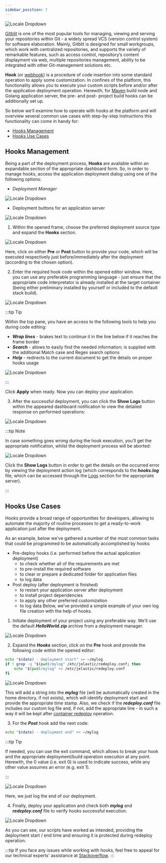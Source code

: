 ```yaml
---
sidebar_position: 7
---
```


<div style={{
    display: 'grid',
    gridTemplateColumns: '0.15fr 1fr',
    gap: '10px'
}}>
<div>

![Locale Dropdown](./img/DeploymentHooks/01-deployment-hooks-logo.png)

</div>

<div>

[Gitblit](https://cloudmydc.com/) is one of the most popular tools for managing, viewing and serving your repositories within Git - a widely spread VCS (version control system) for software elaboration. Mainly, Gitblit is designed for small workgroups, which work with centralized repositories, and supports the variety of remarkable features, such as access control, repository’s content displayment via web, multiple repositories management, ability to be integrated with other Git-management solutions etc.

</div>

</div>

**Hook** (or [webhook](https://cloudmydc.com/)) is a procedure of code insertion into some standard operation to apply some customization. In confines of the platform, this functionality allows you to execute your custom scripts before and/or after the application deployment operation. Herewith, for [Maven](https://cloudmydc.com/) build node and Golang application server, the pre- and post- project build hooks can be additionally set up.

So below we’ll examine how to operate with hooks at the platform and will overview several common use cases with step-by-step instructions this functionality can come in handy for:

- [Hooks Management](https://cloudmydc.com/)
- [Hooks Use Cases](https://cloudmydc.com/)

## Hooks Management

Being a part of the deployment process, **Hooks** are available within an expandable section of the appropriate dashboard form. So, in order to manage hooks, access the application deployment dialog using one of the following options:

- _Deployment Manager_

<div style={{
    display:'flex',
    justifyContent: 'center',
    margin: '0 0 1rem 0'
}}>

![Locale Dropdown](./img/DeploymentHooks/02-deployment-manager.png)

</div>

- Deployment buttons for an application server

<div style={{
    display:'flex',
    justifyContent: 'center',
    margin: '0 0 1rem 0'
}}>

![Locale Dropdown](./img/DeploymentHooks/03-deployment-buttons.png)

</div>

1. Within the opened frame, choose the preferred deployment source type and expand the **Hooks** section.

<div style={{
    display:'flex',
    justifyContent: 'center',
    margin: '0 0 1rem 0'
}}>

![Locale Dropdown](./img/DeploymentHooks/04-deployment-hooks.png)

</div>

Here, click on either **Pre** or **Post** button to provide your code, which will be executed respectively just before/immediately after the deployment (according to the chosen option).

2. Enter the required hook code within the opened editor window. Here, you can use any preferable programming language - just ensure that the appropriate code interpretator is already installed at the target container (being either preliminary installed by yourself or included to the default stack build).

<div style={{
    display:'flex',
    justifyContent: 'center',
    margin: '0 0 1rem 0'
}}>

![Locale Dropdown](./img/DeploymentHooks/05-hook-example.png)

</div>

:::tip Tip

Within the top pane, you have an access to the following tools to help you during code editing:

- **_Wrap lines_** - brakes text to continue it in the line below if it reaches the frame border
- **_Search_** - allows to easily find the needed information; is supplied with the additional Match case and Regex search options
- **_Help_** - redirects to the current document to get the details on proper hooks usage

<div style={{
    display:'flex',
    justifyContent: 'center',
    margin: '0 0 1rem 0'
}}>

![Locale Dropdown](./img/DeploymentHooks/06-hooks-editor.png)

</div>

:::

Click **Apply** when ready. Now you can deploy your application.

3. After the successful deployment, you can click the **Show Logs** button within the appeared dashboard notification to view the detailed response on performed operations:

<div style={{
    display:'flex',
    justifyContent: 'center',
    margin: '0 0 1rem 0'
}}>

![Locale Dropdown](./img/DeploymentHooks/07-deploy-success.png)

</div>

:::tip Note

In case something goes wrong during the hook execution, you’ll get the appropriate notification, whilst the deployment process will be aborted:

<div style={{
    display:'flex',
    justifyContent: 'center',
    margin: '0 0 1rem 0'
}}>

![Locale Dropdown](./img/DeploymentHooks/08-deployment-failure.png)

</div>

Click the **Show Logs** button in order to get the details on the occurred error by viewing the deployment action log (which corresponds to the **_hooks.log_** file, which can be accessed through the [Logs](https://cloudmydc.com/) section for the appropriate server).

:::

## Hooks Use Cases

Hooks provide a broad range of opportunities for developers, allowing to automate the majority of routine processes to get a ready-to-work application just after the deployment.

As an example, below we’ve gathered a number of the most common tasks that could be programmed to be automatically accomplished by hooks:

- Pre-deploy hooks (i.e. performed before the actual application deployment)
  - to check whether all of the requirements are met
  - to pre-install the required software
  - to clear or prepare a dedicated folder for application files
  - to log data
- Post deploy (after deployment is finished)
  - to restart your application server after deployment
  - to install project dependencies
  - to apply any other preferred customization
  - to log data
    Below, we’ve provided a simple example of your own log file creation with the help of hooks.

1. Initiate deployment of your project using any preferable way. We’ll use the default **_HelloWorld.zip_** archive from a deployment manager.

<div style={{
    display:'flex',
    justifyContent: 'center',
    margin: '0 0 1rem 0'
}}>

![Locale Dropdown](./img/DeploymentHooks/09-deploy-helloworld.png)

</div>

2. Expand the **_Hooks_** section, click on the **Pre** hook and provide the following code within the opened editor:

```bash
echo "$(date) - deployment start" >> ~/mylog
if ! grep -q "$(pwd)/mylog" /etc/jelastic/redeploy.conf; then
    echo "$(pwd)/mylog" >> /etc/jelastic/redeploy.conf
fi
```

<div style={{
    display:'flex',
    justifyContent: 'center',
    margin: '0 0 1rem 0'
}}>

![Locale Dropdown](./img/DeploymentHooks/10-pre-deploy-hook.png)

</div>

This will add a string into the **_mylog_** file (will be automatically created in the home directory, if not exists), which will identify deployment start and provide the appropriate time stamp. Also, we check if the **_redeploy.conf_** file includes our custom log file and, if not, add the appropriate line - in such a way it will be kept after [container redeploy](https://cloudmydc.com/) operation.

3. For the **_Post_** hook add the next code:

```bash
echo "$(date) - deployment end" >> ~/mylog
```

:::tip Tip

If needed, you can use the exit command, which allows to break your hook and the appropriate deployment/build operation execution at any point. Herewith, the 0 value (i.e. exit 0) is used to indicate success, while any other value assumes an error (e.g. exit 1).

:::

<div style={{
    display:'flex',
    justifyContent: 'center',
    margin: '0 0 1rem 0'
}}>

![Locale Dropdown](./img/DeploymentHooks/11-post-deploy-hook.png)

</div>

Here, we just log the end of our deployment.

4. Finally, deploy your application and check both **_mylog_** and **_redeploy.conf_** file to verify hooks successful execution.

<div style={{
    display:'flex',
    justifyContent: 'center',
    margin: '0 0 1rem 0'
}}>

![Locale Dropdown](./img/DeploymentHooks/12-check-hooks-execution.png)

</div>

As you can see, our scripts have worked as intended, providing the deployment start / end time and ensuring it is protected during redeploy operation.

:::tip
If you face any issues while working with hooks, feel free to appeal for our technical experts' assistance at [Stackoverflow](https://cloudmydc.com/).
:::
